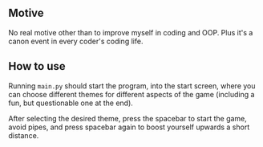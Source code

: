 ## Motive

No real motive other than to improve myself in coding and OOP. Plus it's a canon event in every coder's coding life.

## How to use

Running `main.py` should start the program, into the start screen, where you can choose different themes for different aspects of the game (including a fun, but questionable one at the end).

After selecting the desired theme, press the spacebar to start the game, avoid pipes, and press spacebar again to boost yourself upwards a short distance.
